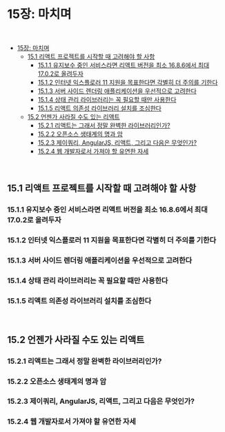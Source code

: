 # 15장: 마치며

<br>

- [15장: 마치며](#15장-마치며)
  - [15.1 리액트 프로젝트를 시작할 때 고려해야 할 사항](#151-리액트-프로젝트를-시작할-때-고려해야-할-사항)
    - [15.1.1 유지보수 중인 서비스라면 리액트 버전을 최소 16.8.6에서 최대 17.0.2로 올려두자](#1511-유지보수-중인-서비스라면-리액트-버전을-최소-1686에서-최대-1702로-올려두자)
    - [15.1.2 인터넷 익스플로러 11 지원을 목표한다면 각별히 더 주의를 기한다](#1512-인터넷-익스플로러-11-지원을-목표한다면-각별히-더-주의를-기한다)
    - [15.1.3 서버 사이드 렌더링 애플리케이션을 우선적으로 고려한다](#1513-서버-사이드-렌더링-애플리케이션을-우선적으로-고려한다)
    - [15.1.4 상태 관리 라이브러리는 꼭 필요할 때만 사용한다](#1514-상태-관리-라이브러리는-꼭-필요할-때만-사용한다)
    - [15.1.5 리액트 의존성 라이브러리 설치를 조심한다](#1515-리액트-의존성-라이브러리-설치를-조심한다)
  - [15.2 언젠가 사라질 수도 있는 리액트](#152-언젠가-사라질-수도-있는-리액트)
    - [15.2.1 리액트는 그래서 정말 완벽한 라이브러리인가?](#1521-리액트는-그래서-정말-완벽한-라이브러리인가)
    - [15.2.2 오픈소스 생태계의 명과 암](#1522-오픈소스-생태계의-명과-암)
    - [15.2.3 제이쿼리, AngularJS, 리액트, 그리고 다음은 무엇인가?](#1523-제이쿼리-angularjs-리액트-그리고-다음은-무엇인가)
    - [15.2.4 웹 개발자로서 가져야 할 유연한 자세](#1524-웹-개발자로서-가져야-할-유연한-자세)

<br>

## 15.1 리액트 프로젝트를 시작할 때 고려해야 할 사항
### 15.1.1 유지보수 중인 서비스라면 리액트 버전을 최소 16.8.6에서 최대 17.0.2로 올려두자
### 15.1.2 인터넷 익스플로러 11 지원을 목표한다면 각별히 더 주의를 기한다
### 15.1.3 서버 사이드 렌더링 애플리케이션을 우선적으로 고려한다
### 15.1.4 상태 관리 라이브러리는 꼭 필요할 때만 사용한다
### 15.1.5 리액트 의존성 라이브러리 설치를 조심한다

<br>

## 15.2 언젠가 사라질 수도 있는 리액트
### 15.2.1 리액트는 그래서 정말 완벽한 라이브러리인가?
### 15.2.2 오픈소스 생태계의 명과 암
### 15.2.3 제이쿼리, AngularJS, 리액트, 그리고 다음은 무엇인가?
### 15.2.4 웹 개발자로서 가져야 할 유연한 자세